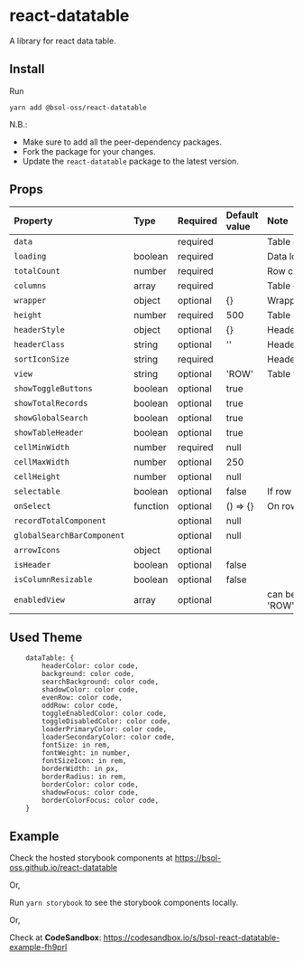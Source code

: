 # react-datatable

A library for react data table.

## Install

Run

    yarn add @bsol-oss/react-datatable

N.B.:

-   Make sure to add all the peer-dependency packages.
-   Fork the package for your changes.
-   Update the `react-datatable` package to the latest version.

## Props

| Property                   | Type     | Required | Default value | Note                               |
| :------------------------- | :------- | :------- | :------------ | :--------------------------------- |
| `data`                     |          | required |               | Table data                         |
| `loading`                  | boolean  | required |               | Data loading state                 |
| `totalCount`               | number   | required |               | Row count                          |
| `columns`                  | array    | required |               | Table column details               |
| `wrapper`                  | object   | optional | {}            | Wrapper components                 |
| `height`                   | number   | required | 500           | Table height                       |
| `headerStyle`              | object   | optional | {}            | Header style properties            |
| `headerClass`              | string   | optional | ''            | Header class name                  |
| `sortIconSize`             | string   | required |               | Header sort icon size              |
| `view`                     | string   | optional | 'ROW'         | Table view option                  |
| `showToggleButtons`        | boolean  | optional | true          |                                    |
| `showTotalRecords`         | boolean  | optional | true          |                                    |
| `showGlobalSearch`         | boolean  | optional | true          |                                    |
| `showTableHeader`          | boolean  | optional | true          |                                    |
| `cellMinWidth`             | number   | required | null          |                                    |
| `cellMaxWidth`             | number   | optional | 250           |                                    |
| `cellHeight`               | number   | optional | null          |                                    |
| `selectable`               | boolean  | optional | false         | If row can be select               |
| `onSelect`                 | function | optional | () => {}      | On row select event                |
| `recordTotalComponent`     |          | optional | null          |                                    |
| `globalSearchBarComponent` |          | optional | null          |                                    |
| `arrowIcons`               | object   | optional |               |                                    |
| `isHeader`                 | boolean  | optional | false         |                                    |
| `isColumnResizable`        | boolean  | optional | false         |                                    |
| `enabledView`              | array    | optional |               | can be 'ROW','ROWCONDENSED','GRID' |

## Used Theme

```
    dataTable: {
        headerColor: color code,
        background: color code,
        searchBackground: color code,
        shadowColor: color code,
        evenRow: color code,
        oddRow: color code,
        toggleEnabledColor: color code,
        toggleDisabledColor: color code,
        loaderPrimaryColor: color code,
        loaderSecondaryColor: color code,
        fontSize: in rem,
        fontWeight: in number,
        fontSizeIcon: in rem,
        borderWidth: in px,
        borderRadius: in rem,
        borderColor: color code,
        shadowFocus: color code,
        borderColorFocus: color code,
    }
```

## Example

Check the hosted storybook components at https://bsol-oss.github.io/react-datatable

Or,

Run `yarn storybook` to see the storybook components locally.

Or,

Check at **CodeSandbox**: https://codesandbox.io/s/bsol-react-datatable-example-fh9prl
